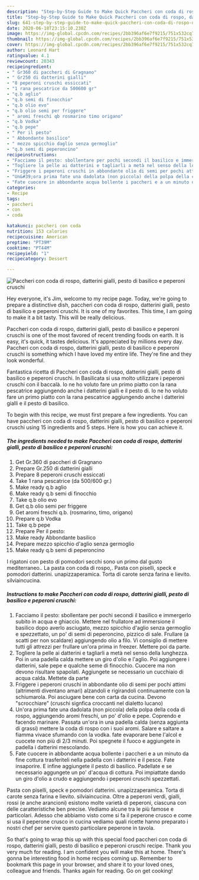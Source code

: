 ```yaml
---
description: "Step-by-Step Guide to Make Quick Paccheri con coda di rospo, datterini gialli, pesto di basilico e peperoni cruschi"
title: "Step-by-Step Guide to Make Quick Paccheri con coda di rospo, datterini gialli, pesto di basilico e peperoni cruschi"
slug: 641-step-by-step-guide-to-make-quick-paccheri-con-coda-di-rospo-datterini-gialli-pesto-di-basilico-e-peperoni-cruschi
date: 2020-06-18T23:15:10.238Z
image: https://img-global.cpcdn.com/recipes/2bb396af6e7f9215/751x532cq70/paccheri-con-coda-di-rospo-datterini-gialli-pesto-di-basilico-e-peperoni-cruschi-recipe-main-photo.jpg
thumbnail: https://img-global.cpcdn.com/recipes/2bb396af6e7f9215/751x532cq70/paccheri-con-coda-di-rospo-datterini-gialli-pesto-di-basilico-e-peperoni-cruschi-recipe-main-photo.jpg
cover: https://img-global.cpcdn.com/recipes/2bb396af6e7f9215/751x532cq70/paccheri-con-coda-di-rospo-datterini-gialli-pesto-di-basilico-e-peperoni-cruschi-recipe-main-photo.jpg
author: Leonard Hart
ratingvalue: 4.1
reviewcount: 20343
recipeingredient:
- " Gr360 di paccheri di Gragnano"
- " Gr250 di datterini gialli"
- "8 peperoni cruschi essiccati"
- "1 rana pescatrice da 500600 gr"
- "q.b aglio"
- "q.b semi di finocchio"
- "q.b olio evo"
- "q.b olio semi per friggere"
- " aromi freschi qb rosmarino timo origano"
- "q.b Vodka"
- "q.b pepe"
- " Per il pesto"
- " Abbondante basilico"
- " mezzo spicchio daglio senza germoglio"
- "q.b semi di peperoncino"
recipeinstructions:
- "Facciamo il pesto: sbollentare per pochi secondi il basilico e immergerlo subito in acqua e ghiaccio. Mettere nel frullatore ad immersione il basilico dopo averlo asciugato, mezzo spicchio d&#39;aglio senza germoglio e spezzettato, un po&#39; di semi di peperoncino, pizzico di sale. Frullare (a scatti per non scaldare) aggiungendo olio a filo. Vi consiglio di mettere tutti gli attrezzi per frullare un&#39;ora prima in freezer. Mettere poi da parte."
- "Togliere la pelle ai datterini e tagliarli a metà nel senso della lunghezza. Poi in una padella calda mettere un giro d&#39;olio e l&#39;aglio. Poi aggiungere i datterini, sale pepe e qualche seme di finocchio. Cuocere ma non devono risultare spapolati. Aggiungete se necessario un cucchiaio di acqua calda. Mettete da parte"
- "Friggere i peperoni cruschi in abbondante olio di semi per pochi attimi (altrimenti diventano amari) alzandoli e rigirandoli continuamente con la schiumarola. Poi asciugare bene con carta da cucina. Devono &#34;scrocchiare&#34; (cruschi signfica croccanti nel dialetto lucano)"
- "Un&#39;ora prima fate una dadolata (non piccola) della polpa della coda di rospo, aggiungendo aromi freschi, un po&#39; d&#39;olio e pepe. Coprendo e facendo marinare. Passata un&#39;ora in una padella calda (senza aggiunta di grassi) mettere la coda di rospo con i suoi aromi. Salare e saltare a fiamma vivace sfumando con la vodka. fate evaporare bene l&#39;alcol e cuocete non più di 2/3 minuti. Poi spegnete il fuoco e aggiungete in padella i datterini mescolando."
- "Fate cuocere in abbondante acqua bollente i paccheri e a un minuto da fine cottura trasferiteli nella padella con i datterini e il pesce. Fate insaporire. E infine aggiungete il pesto di basilico. Padellate e se necessario aggungete un po&#39; d&#39;acqua di cottura. Poi impiattate dando un giro d&#39;olio a crudo e aggiungendo i peperoni cruschi spezzettati."
categories:
- Recipe
tags:
- paccheri
- con
- coda

katakunci: paccheri con coda 
nutrition: 153 calories
recipecuisine: American
preptime: "PT39M"
cooktime: "PT44M"
recipeyield: "1"
recipecategory: Dessert

---
```



![Paccheri con coda di rospo, datterini gialli, pesto di basilico e peperoni cruschi](https://img-global.cpcdn.com/recipes/2bb396af6e7f9215/751x532cq70/paccheri-con-coda-di-rospo-datterini-gialli-pesto-di-basilico-e-peperoni-cruschi-recipe-main-photo.jpg)

Hey everyone, it's Jim, welcome to my recipe page. Today, we're going to prepare a distinctive dish, paccheri con coda di rospo, datterini gialli, pesto di basilico e peperoni cruschi. It is one of my favorites. This time, I am going to make it a bit tasty. This will be really delicious.

Paccheri con coda di rospo, datterini gialli, pesto di basilico e peperoni cruschi is one of the most favored of recent trending foods on earth. It is easy, it's quick, it tastes delicious. It's appreciated by millions every day. Paccheri con coda di rospo, datterini gialli, pesto di basilico e peperoni cruschi is something which I have loved my entire life. They're fine and they look wonderful.

Fantastica ricetta di Paccheri con coda di rospo, datterini gialli, pesto di basilico e peperoni cruschi. In Basilicata si usa molto utilizzare i peperoni cruschi con il baccalà. Io ne ho voluto fare un primo piatto con la rana pescatrice aggiungendo anche i datterini gialli e il pesto di. Io ne ho voluto fare un primo piatto con la rana pescatrice aggiungendo anche i datterini gialli e il pesto di basilico.


To begin with this recipe, we must first prepare a few ingredients. You can have paccheri con coda di rospo, datterini gialli, pesto di basilico e peperoni cruschi using 15 ingredients and 5 steps. Here is how you can achieve it.

<!--inarticleads1-->

##### The ingredients needed to make Paccheri con coda di rospo, datterini gialli, pesto di basilico e peperoni cruschi:

1. Get  Gr.360 di paccheri di Gragnano
1. Prepare  Gr.250 di datterini gialli
1. Prepare 8 peperoni cruschi essiccati
1. Take 1 rana pescatrice (da 500/600 gr.)
1. Make ready q.b aglio
1. Make ready q.b semi di finocchio
1. Take q.b olio evo
1. Get q.b olio semi per friggere
1. Get  aromi freschi q.b. (rosmarino, timo, origano)
1. Prepare q.b Vodka
1. Take q.b pepe
1. Prepare  Per il pesto:
1. Make ready  Abbondante basilico
1. Prepare  mezzo spicchio d&#39;aglio senza germoglio
1. Make ready q.b semi di peperoncino


I rigatoni con pesto di pomodori secchi sono un primo dal gusto mediterraneo.. La pasta con coda di rospo,. Pasta con piselli, speck e pomodori datterini. unapizzaperamica. Torta di carote senza farina e lievito. silviaincucina. 

<!--inarticleads2-->

##### Instructions to make Paccheri con coda di rospo, datterini gialli, pesto di basilico e peperoni cruschi:

1. Facciamo il pesto: sbollentare per pochi secondi il basilico e immergerlo subito in acqua e ghiaccio. Mettere nel frullatore ad immersione il basilico dopo averlo asciugato, mezzo spicchio d&#39;aglio senza germoglio e spezzettato, un po&#39; di semi di peperoncino, pizzico di sale. Frullare (a scatti per non scaldare) aggiungendo olio a filo. Vi consiglio di mettere tutti gli attrezzi per frullare un&#39;ora prima in freezer. Mettere poi da parte.
1. Togliere la pelle ai datterini e tagliarli a metà nel senso della lunghezza. Poi in una padella calda mettere un giro d&#39;olio e l&#39;aglio. Poi aggiungere i datterini, sale pepe e qualche seme di finocchio. Cuocere ma non devono risultare spapolati. Aggiungete se necessario un cucchiaio di acqua calda. Mettete da parte
1. Friggere i peperoni cruschi in abbondante olio di semi per pochi attimi (altrimenti diventano amari) alzandoli e rigirandoli continuamente con la schiumarola. Poi asciugare bene con carta da cucina. Devono &#34;scrocchiare&#34; (cruschi signfica croccanti nel dialetto lucano)
1. Un&#39;ora prima fate una dadolata (non piccola) della polpa della coda di rospo, aggiungendo aromi freschi, un po&#39; d&#39;olio e pepe. Coprendo e facendo marinare. Passata un&#39;ora in una padella calda (senza aggiunta di grassi) mettere la coda di rospo con i suoi aromi. Salare e saltare a fiamma vivace sfumando con la vodka. fate evaporare bene l&#39;alcol e cuocete non più di 2/3 minuti. Poi spegnete il fuoco e aggiungete in padella i datterini mescolando.
1. Fate cuocere in abbondante acqua bollente i paccheri e a un minuto da fine cottura trasferiteli nella padella con i datterini e il pesce. Fate insaporire. E infine aggiungete il pesto di basilico. Padellate e se necessario aggungete un po&#39; d&#39;acqua di cottura. Poi impiattate dando un giro d&#39;olio a crudo e aggiungendo i peperoni cruschi spezzettati.


Pasta con piselli, speck e pomodori datterini. unapizzaperamica. Torta di carote senza farina e lievito. silviaincucina. Oltre a peperoni verdi, gialli, rossi (e anche arancioni) esistono molte varietà di peperoni, ciascuna con delle caratteristiche ben precise. Vediamo alcune tra le più famose e particolari. Adesso che abbiamo visto come si fa il peperone crusco e come si usa il peperone crusco in cucina vediamo quali ricette hanno preparato i nostri chef per servire questo particolare peperone in tavola. 

So that's going to wrap this up with this special food paccheri con coda di rospo, datterini gialli, pesto di basilico e peperoni cruschi recipe. Thank you very much for reading. I am confident you will make this at home. There's gonna be interesting food in home recipes coming up. Remember to bookmark this page in your browser, and share it to your loved ones, colleague and friends. Thanks again for reading. Go on get cooking!
